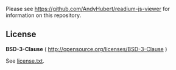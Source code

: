 Please see https://github.com/AndyHubert/readium-js-viewer for information on this repository.


## License

**BSD-3-Clause** ( http://opensource.org/licenses/BSD-3-Clause )

See [license.txt](./license.txt).
